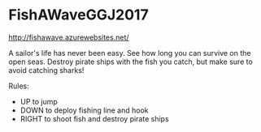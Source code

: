 # FishAWaveGGJ2017

http://fishawave.azurewebsites.net/

A sailor's life has never been easy. See how long you can survive on the open seas.
Destroy pirate ships with the fish you catch, but make sure to avoid catching sharks!

Rules:
- UP to jump
- DOWN to deploy fishing line and hook
- RIGHT to shoot fish and destroy pirate ships


